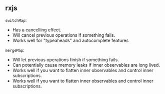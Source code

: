 ## rxjs
`switchMap`:
* Has a cancelling effect.
* Will cancel previous operations if something fails.
* Works well for "typeaheads" and autocomplete features

`mergeMap`:
* Will let previous operations finish if something fails.
* Can potentially cause memory leaks if inner observables are long lived.
* Works well if you want to flatten inner observables and control inner subscriptions.
* Works well if you want to flatten inner observables and control inner subscriptions.
